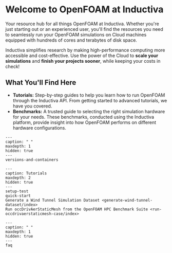 # Welcome to OpenFOAM at Inductiva 
Your resource hub for all things OpenFOAM at Inductiva. Whether you're just starting out or an experienced user, you'll find the resources you need to seamlessly run your OpenFOAM simulations on Cloud machines equipped with hundreds of cores and terabytes of disk space.

Inductiva simplifies research by making high-performance computing more accessible and cost-effective. Use the power of the Cloud to **scale your simulations** and **finish your projects sooner**, while keeping your costs in check! 

## What You'll Find Here
- **Tutorials:** Step-by-step guides to help you learn how to run OpenFOAM through the Inductiva API. From getting started to advanced tutorials, we have you covered.
- **Benchmarks:** A trusted guide to selecting the right simulation hardware for your needs. These benchmarks, conducted using the Inductiva platform, provide insight into how OpenFOAM performs on different hardware configurations.

```{toctree}
---
caption: " "
maxdepth: 1
hidden: true
---
versions-and-containers
```

```{toctree}
---
caption: Tutorials
maxdepth: 2
hidden: true
---
setup-test
quick-start
Generate a Wind Tunnel Simulation Dataset <generate-wind-tunnel-dataset/index>
Run occDrivAerStaticMesh from the OpenFOAM HPC Benchmark Suite <run-occdrivaerstaticmesh-case/index>
```

```{toctree}
---
caption: " "
maxdepth: 1
hidden: true
---
faq
```
